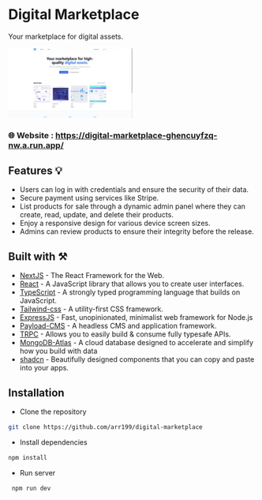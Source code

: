 <h1> Digital Marketplace </h1>

Your marketplace for digital assets.

<img width="50%" src="./public/digital-marketplace.webp" />

### 🌐 Website : https://digital-marketplace-ghencuyfzq-nw.a.run.app/  ###

## Features 💡

- Users can log in with credentials and ensure the security of their data.
- Secure payment using services like Stripe.
- List products for sale through a dynamic admin panel where they can create, read, update, and delete their products.
- Enjoy a responsive design for various device screen sizes.
- Admins can review products to ensure their integrity before the release.
  
## Built with ⚒️

- [NextJS](https://nextjs.org/) - The React Framework for the Web.
- [React](https://react.dev/) - A JavaScript library that allows you to create user interfaces.
- [TypeScript](https://www.typescriptlang.org/) -  A strongly typed programming language that builds on JavaScript.
- [Tailwind-css](https://tailwindcss.com/) - A utility-first CSS framework.
- [ExpressJS](https://expressjs.com/) - Fast, unopinionated, minimalist web framework for Node.js
- [Payload-CMS](https://payloadcms.com/) - A headless CMS and application framework.
- [TRPC](https://trpc.io/) - Allows you to easily build & consume fully typesafe APIs.
- [MongoDB-Atlas](https://www.mongodb.com/atlas/database) - A cloud database designed to accelerate and simplify how you build with data
- [shadcn](https://ui.shadcn.com/) -  Beautifully designed components that you can copy and paste into your apps. 




## Installation

- Clone the repository

```sh
git clone https://github.com/arr199/digital-marketplace
```

- Install dependencies

```sh
npm install
```

- Run server

```sh
 npm run dev
```

